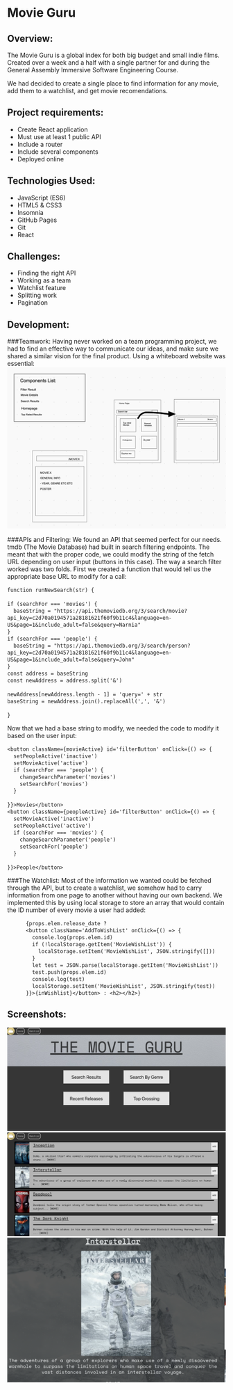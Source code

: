 # Movie Guru

## Overview:
The Movie Guru is a global index for both big budget and small indie films. Created over a week and a half with a single partner for and during the General Assembly Immersive Software Engineering Course.

We had decided to create a single place to find information for any movie, add them to a watchlist, and get movie recomendations.

## Project requirements:
* Create React application
* Must use at least 1 public API
* Include a router
* Include several components
* Deployed online

## Technologies Used:
* JavaScript (ES6)
* HTML5 & CSS3
* Insomnia
* GitHub Pages
* Git
* React

## Challenges:
* Finding the right API
* Working as a team
* Watchlist feature
* Splitting work
* Pagination

## Development:
###Teamwork:
Having never worked on a team programming project, we had to find an effective way to communicate our ideas, and make sure we shared a similar vision for the final product. Using a whiteboard website was essential:
![](images/Whiteboard.png)

###APIs and Filtering:
 We found an API that seemed perfect for our needs. tmdb (The Movie Database) had built in search filtering endpoints. The meant that with the proper code, we could modify the string of the fetch URL depending on user input (buttons in this case).
 The way a search filter worked was two folds.
	 First we created a function that would tell us the appropriate base URL to modify for a call:
		
	
	function runNewSearch(str) {
	
	if (searchFor === 'movies') {
	  baseString = "https://api.themoviedb.org/3/search/movie?api_key=c2d70a0194571a28181621f60f9b11c4&language=en-US&page=1&include_adult=false&query=Narnia"
	}
	if (searchFor === 'people') {
	  baseString = "https://api.themoviedb.org/3/search/person?api_key=c2d70a0194571a28181621f60f9b11c4&language=en-US&page=1&include_adult=false&query=John"
	}
	const address = baseString
	const newAddress = address.split('&')
	
	newAddress[newAddress.length - 1] = 'query=' + str
	baseString = newAddress.join().replaceAll(',', '&')
	
	}

Now that we had a base string to modify, we needed the code to modify it based on the user input:

    <button className={movieActive} id='filterButton' onClick={() => {
      setPeopleActive('inactive')
      setMovieActive('active')
      if (searchFor === 'people') {
        changeSearchParameter('movies')
        setSearchFor('movies')
      }

    }}>Movies</button>
    <button className={peopleActive} id='filterButton' onClick={() => {
      setMovieActive('inactive')
      setPeopleActive('active')
      if (searchFor === 'movies') {
        changeSearchParameter('people')
        setSearchFor('people')
      }

    }}>People</button>

###The Watchlist:
Most of the information we wanted could be fetched through the API, but to create a watchlist, we somehow had to carry information from one page to another without having our own backend. We implemented this by using local storage to store an array that would contain the ID number of every movie a user had added:

          {props.elem.release_date ?           
          <button className='AddToWishList' onClick={() => {
            console.log(props.elem.id)
            if (!localStorage.getItem('MovieWishList')) {
              localStorage.setItem('MovieWishList', JSON.stringify([]))
            }
            let test = JSON.parse(localStorage.getItem('MovieWishList'))
            test.push(props.elem.id)
            console.log(test)
            localStorage.setItem('MovieWishList', JSON.stringify(test))
          }}>{inWishlist}</button> : <h2></h2>}


## Screenshots:
![](images/home.png)
![](images/grossing.png)
![](images/movie.png)

